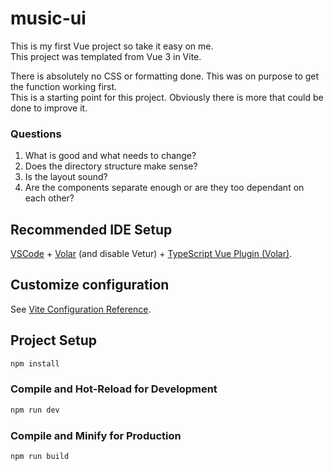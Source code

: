 # music-ui
This is my first Vue project so take it easy on me.\
This project was templated from Vue 3 in Vite.

There is absolutely no CSS or formatting done. This was on purpose to get the function working first.\
This is a starting point for this project. Obviously there is more that could be done to improve it.

### Questions
1. What is good and what needs to change?
2. Does the directory structure make sense?
3. Is the layout sound?
4. Are the components separate enough or are they too dependant on each other?

## Recommended IDE Setup

[VSCode](https://code.visualstudio.com/) + [Volar](https://marketplace.visualstudio.com/items?itemName=Vue.volar) (and disable Vetur) + [TypeScript Vue Plugin (Volar)](https://marketplace.visualstudio.com/items?itemName=Vue.vscode-typescript-vue-plugin).

## Customize configuration

See [Vite Configuration Reference](https://vitejs.dev/config/).

## Project Setup

```sh
npm install
```

### Compile and Hot-Reload for Development

```sh
npm run dev
```

### Compile and Minify for Production

```sh
npm run build
```
